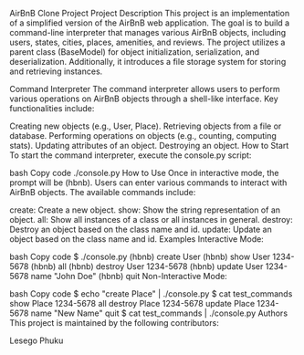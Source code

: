 AirBnB Clone Project
Project Description
This project is an implementation of a simplified version of the AirBnB web application. The goal is to build a command-line interpreter that manages various AirBnB objects, including users, states, cities, places, amenities, and reviews. The project utilizes a parent class (BaseModel) for object initialization, serialization, and deserialization. Additionally, it introduces a file storage system for storing and retrieving instances.

Command Interpreter
The command interpreter allows users to perform various operations on AirBnB objects through a shell-like interface. Key functionalities include:

Creating new objects (e.g., User, Place).
Retrieving objects from a file or database.
Performing operations on objects (e.g., counting, computing stats).
Updating attributes of an object.
Destroying an object.
How to Start
To start the command interpreter, execute the console.py script:

bash
Copy code
./console.py
How to Use
Once in interactive mode, the prompt will be (hbnb). Users can enter various commands to interact with AirBnB objects. The available commands include:

create: Create a new object.
show: Show the string representation of an object.
all: Show all instances of a class or all instances in general.
destroy: Destroy an object based on the class name and id.
update: Update an object based on the class name and id.
Examples
Interactive Mode:

bash
Copy code
$ ./console.py
(hbnb) create User
(hbnb) show User 1234-5678
(hbnb) all
(hbnb) destroy User 1234-5678
(hbnb) update User 1234-5678 name "John Doe"
(hbnb) quit
Non-Interactive Mode:

bash
Copy code
$ echo "create Place" | ./console.py
$ cat test_commands
show Place 1234-5678
all
destroy Place 1234-5678
update Place 1234-5678 name "New Name"
quit
$ cat test_commands | ./console.py
Authors
This project is maintained by the following contributors:

Lesego Phuku
